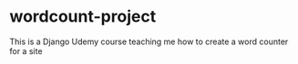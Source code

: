 # wordcount-project
This is a Django Udemy course teaching me how to create a word counter for a site

